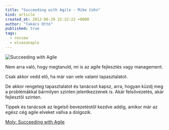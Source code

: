 ```yaml
---
title: "Succeeding with Agile - Mike Cohn"
kind: article
created_at: 2012-06-29 22:22:22 +0000
author: "Takács Ottó"
published: true
tags: 
  - review
  - olvasonaplo
---
```

![Succeeding with Agile](http://moly.hu/system/covers/normal/covers_179293.jpg?1335980532)

Nem arra való, hogy megtanuld, mi is az agile fejlesztés vagy management.

Csak akkor vedd elő, ha már van vele valami tapasztalatot.

De akkor rengeteg tapasztalatot és tanácsot kapsz, arra, hogyan küzdj meg a problémákkal bármilyen szinten jelentkezzenek is. Akár felsővezetés, akár fejlesztői szinten.

Tippek és tanácsok az legelső bevezetéstől kezdve addig, amikor már az egész cég agile elveket vallva a dolgozik.

[Moly: Succeeding with Agile](http://moly.hu/konyvek/mike-cohn-succeeding-with-agile)

<div class='old-comments'></div>